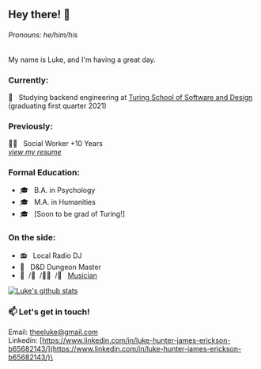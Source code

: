 ## Hey there! 👋
###### Pronouns: he/him/his

My name is Luke, and I'm having a great day.

### Currently:
🏫  &nbsp; Studying backend engineering at [Turing School of Software and Design](https://turing.io/) (graduating first quarter 2021)

### Previously:
👨‍💼 &nbsp; Social Worker +10 Years  
_[view my resume](https://drive.google.com/file/d/1j5DCjlHgTSkc_KNpdb8hmxRX5Ub5mTJ9/view?usp=sharing)_  

### Formal Education:
- 🎓 &nbsp; B.A. in Psychology  
- 🎓 &nbsp; M.A. in Humanities  
- 🎓 &nbsp; [Soon to be grad of Turing!]  

### On the side:
- 📻 &nbsp; Local Radio DJ  
- 🐉 &nbsp; D&D Dungeon Master  
- 🥁 &nbsp;/🎸 &nbsp;/🧑‍🎤 &nbsp;/🎹 &nbsp; [Musician](https://www.zealot.cool)  

[![Luke's github stats](https://github-readme-stats.vercel.app/api?username=lhje)](https://github.com/lhje/github-readme-stats)

### 📫 Let's get in touch!
Email: theeluke@gmail.com\
Linkedin: [https://www.linkedin.com/in/luke-hunter-james-erickson-b65682143/](https://www.linkedin.com/in/luke-hunter-james-erickson-b65682143/)\
<!--
**LHJE/LHJE** is a ✨ _special_ ✨ repository because its `README.md` (this file) appears on your GitHub profile.

Here are some ideas to get you started:

- 🔭 I’m currently working on ...
- 🌱 I’m currently learning ...
- 👯 I’m looking to collaborate on ...
- 🤔 I’m looking for help with ...
- 💬 Ask me about ...
- 📫 How to reach me: ...
- 😄 Pronouns: ...
- ⚡ Fun fact: ...
-->
